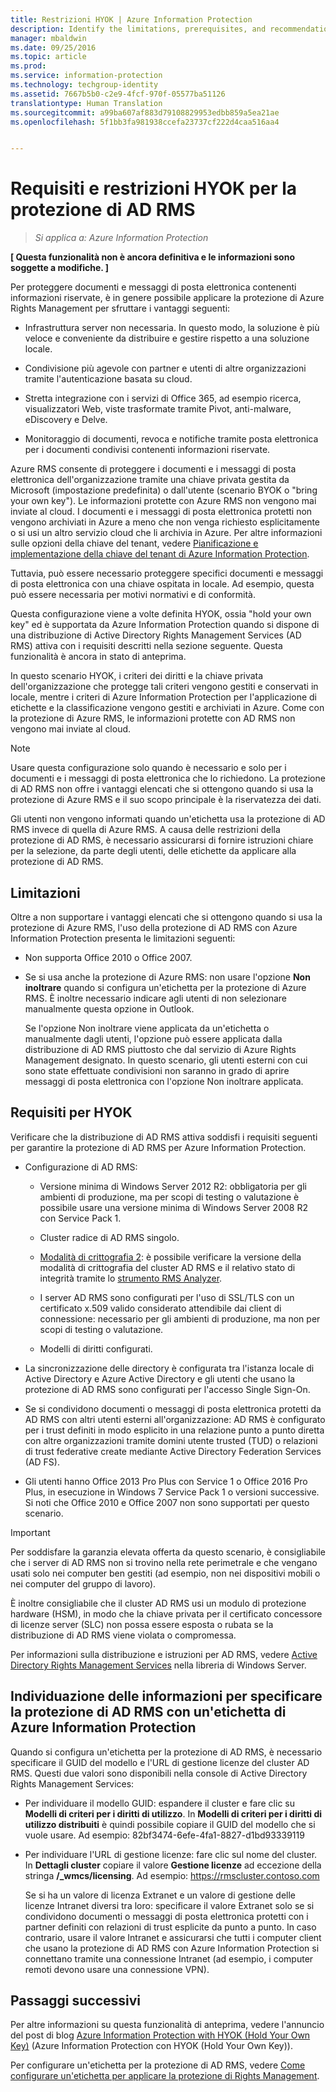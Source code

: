 ```yaml
---
title: Restrizioni HYOK | Azure Information Protection
description: Identify the limitations, prerequisites, and recommendations if you select AD RMS protection with Azure Information Protection. This solution is sometimes referred to as "hold your own key" (HYOK).
manager: mbaldwin
ms.date: 09/25/2016
ms.topic: article
ms.prod: 
ms.service: information-protection
ms.technology: techgroup-identity
ms.assetid: 7667b5b0-c2e9-4fcf-970f-05577ba51126
translationtype: Human Translation
ms.sourcegitcommit: a99ba607af883d79108829953edbb859a5ea21ae
ms.openlocfilehash: 5f1bb3fa981938ccefa23737cf222d4caa516aa4


---
```


# Requisiti e restrizioni HYOK per la protezione di AD RMS

>*Si applica a: Azure Information Protection*

**[ Questa funzionalità non è ancora definitiva e le informazioni sono soggette a modifiche. ]**

Per proteggere documenti e messaggi di posta elettronica contenenti informazioni riservate, è in genere possibile applicare la protezione di Azure Rights Management per sfruttare i vantaggi seguenti:

- Infrastruttura server non necessaria. In questo modo, la soluzione è più veloce e conveniente da distribuire e gestire rispetto a una soluzione locale.

- Condivisione più agevole con partner e utenti di altre organizzazioni tramite l'autenticazione basata su cloud.

- Stretta integrazione con i servizi di Office 365, ad esempio ricerca, visualizzatori Web, viste trasformate tramite Pivot, anti-malware, eDiscovery e Delve.

- Monitoraggio di documenti, revoca e notifiche tramite posta elettronica per i documenti condivisi contenenti informazioni riservate.

Azure RMS consente di proteggere i documenti e i messaggi di posta elettronica dell'organizzazione tramite una chiave privata gestita da Microsoft (impostazione predefinita) o dall'utente (scenario BYOK o "bring your own key"). Le informazioni protette con Azure RMS non vengono mai inviate al cloud. I documenti e i messaggi di posta elettronica protetti non vengono archiviati in Azure a meno che non venga richiesto esplicitamente o si usi un altro servizio cloud che li archivia in Azure. Per altre informazioni sulle opzioni della chiave del tenant, vedere [Pianificazione e implementazione della chiave del tenant di Azure Information Protection](../plan-design/plan-implement-tenant-key.md). 

Tuttavia, può essere necessario proteggere specifici documenti e messaggi di posta elettronica con una chiave ospitata in locale. Ad esempio, questa può essere necessaria per motivi normativi e di conformità. 

Questa configurazione viene a volte definita HYOK, ossia "hold your own key" ed è supportata da Azure Information Protection quando si dispone di una distribuzione di Active Directory Rights Management Services (AD RMS) attiva con i requisiti descritti nella sezione seguente. Questa funzionalità è ancora in stato di anteprima.

In questo scenario HYOK, i criteri dei diritti e la chiave privata dell'organizzazione che protegge tali criteri vengono gestiti e conservati in locale, mentre i criteri di Azure Information Protection per l'applicazione di etichette e la classificazione vengono gestiti e archiviati in Azure. Come con la protezione di Azure RMS, le informazioni protette con AD RMS non vengono mai inviate al cloud.

> [!NOTE]
> Usare questa configurazione solo quando è necessario e solo per i documenti e i messaggi di posta elettronica che lo richiedono. La protezione di AD RMS non offre i vantaggi elencati che si ottengono quando si usa la protezione di Azure RMS e il suo scopo principale è la riservatezza dei dati.

Gli utenti non vengono informati quando un'etichetta usa la protezione di AD RMS invece di quella di Azure RMS. A causa delle restrizioni della protezione di AD RMS, è necessario assicurarsi di fornire istruzioni chiare per la selezione, da parte degli utenti, delle etichette da applicare alla protezione di AD RMS.

## Limitazioni

Oltre a non supportare i vantaggi elencati che si ottengono quando si usa la protezione di Azure RMS, l'uso della protezione di AD RMS con Azure Information Protection presenta le limitazioni seguenti:

- Non supporta Office 2010 o Office 2007.

- Se si usa anche la protezione di Azure RMS: non usare l'opzione **Non inoltrare** quando si configura un'etichetta per la protezione di Azure RMS. È inoltre necessario indicare agli utenti di non selezionare manualmente questa opzione in Outlook. 

    Se l'opzione Non inoltrare viene applicata da un'etichetta o manualmente dagli utenti, l'opzione può essere applicata dalla distribuzione di AD RMS piuttosto che dal servizio di Azure Rights Management designato. In questo scenario, gli utenti esterni con cui sono state effettuate condivisioni non saranno in grado di aprire messaggi di posta elettronica con l'opzione Non inoltrare applicata.

## Requisiti per HYOK

Verificare che la distribuzione di AD RMS attiva soddisfi i requisiti seguenti per garantire la protezione di AD RMS per Azure Information Protection.

- Configurazione di AD RMS:
    
    - Versione minima di Windows Server 2012 R2: obbligatoria per gli ambienti di produzione, ma per scopi di testing o valutazione è possibile usare una versione minima di Windows Server 2008 R2 con Service Pack 1.
    
    - Cluster radice di AD RMS singolo.
    
    - [Modalità di crittografia 2](https://technet.microsoft.com/library/hh867439.aspx): è possibile verificare la versione della modalità di crittografia del cluster AD RMS e il relativo stato di integrità tramite lo [strumento RMS Analyzer](https://www.microsoft.com/en-us/download/details.aspx?id=46437).   
    
    - I server AD RMS sono configurati per l'uso di SSL/TLS con un certificato x.509 valido considerato attendibile dai client di connessione: necessario per gli ambienti di produzione, ma non per scopi di testing o valutazione.
    
    - Modelli di diritti configurati.

- La sincronizzazione delle directory è configurata tra l'istanza locale di Active Directory e Azure Active Directory e gli utenti che usano la protezione di AD RMS sono configurati per l'accesso Single Sign-On.

- Se si condividono documenti o messaggi di posta elettronica protetti da AD RMS con altri utenti esterni all'organizzazione: AD RMS è configurato per i trust definiti in modo esplicito in una relazione punto a punto diretta con altre organizzazioni tramite domini utente trusted (TUD) o relazioni di trust federative create mediante Active Directory Federation Services (AD FS).

- Gli utenti hanno Office 2013 Pro Plus con Service 1 o Office 2016 Pro Plus, in esecuzione in Windows 7 Service Pack 1 o versioni successive. Si noti che Office 2010 e Office 2007 non sono supportati per questo scenario.

> [!IMPORTANT]
> Per soddisfare la garanzia elevata offerta da questo scenario, è consigliabile che i server di AD RMS non si trovino nella rete perimetrale e che vengano usati solo nei computer ben gestiti (ad esempio, non nei dispositivi mobili o nei computer del gruppo di lavoro). 
> 
> È inoltre consigliabile che il cluster AD RMS usi un modulo di protezione hardware (HSM), in modo che la chiave privata per il certificato concessore di licenze server (SLC) non possa essere esposta o rubata se la distribuzione di AD RMS viene violata o compromessa. 

Per informazioni sulla distribuzione e istruzioni per AD RMS, vedere [Active Directory Rights Management Services](https://technet.microsoft.com/library/hh831364.aspx) nella libreria di Windows Server. 


## Individuazione delle informazioni per specificare la protezione di AD RMS con un'etichetta di Azure Information Protection

Quando si configura un'etichetta per la protezione di AD RMS, è necessario specificare il GUID del modello e l'URL di gestione licenze del cluster AD RMS. Questi due valori sono disponibili nella console di Active Directory Rights Management Services:

- Per individuare il modello GUID: espandere il cluster e fare clic su **Modelli di criteri per i diritti di utilizzo**. In **Modelli di criteri per i diritti di utilizzo distribuiti** è quindi possibile copiare il GUID del modello che si vuole usare. Ad esempio: 82bf3474-6efe-4fa1-8827-d1bd93339119

- Per individuare l'URL di gestione licenze: fare clic sul nome del cluster. In **Dettagli cluster** copiare il valore **Gestione licenze** ad eccezione della stringa **/_wmcs/licensing**. Ad esempio: https://rmscluster.contoso.com 
    
    Se si ha un valore di licenza Extranet e un valore di gestione delle licenze Intranet diversi tra loro: specificare il valore Extranet solo se si condividono documenti o messaggi di posta elettronica protetti con i partner definiti con relazioni di trust esplicite da punto a punto. In caso contrario, usare il valore Intranet e assicurarsi che tutti i computer client che usano la protezione di AD RMS con Azure Information Protection si connettano tramite una connessione Intranet (ad esempio, i computer remoti devono usare una connessione VPN).

## Passaggi successivi

Per altre informazioni su questa funzionalità di anteprima, vedere l'annuncio del post di blog [Azure Information Protection with HYOK (Hold Your Own Key)](https://blogs.technet.microsoft.com/enterprisemobility/2016/08/10/azure-information-protection-with-hyok-hold-your-own-key/) (Azure Information Protection con HYOK (Hold Your Own Key)).

Per configurare un'etichetta per la protezione di AD RMS, vedere [Come configurare un'etichetta per applicare la protezione di Rights Management](../deploy-use/configure-policy-protection.md). 



<!--HONumber=Sep16_HO4-->


